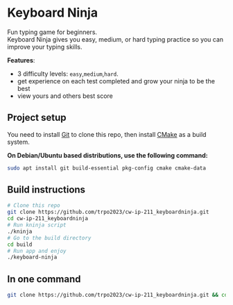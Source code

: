 # Keyboard Ninja 

Fun typing game for beginners.</br> 
Keyboard Ninja gives you easy, medium, or hard typing practice so you can improve your typing skills. </br>

**Features**:

- 3 difficulty levels: `easy`,`medium`,`hard`.
- get experience on each test completed and grow your ninja to be the best
- view yours and others best score

## Project setup

You need to install [Git][] to clone this repo, then install [CMake][] as a build system.</br>

**On Debian/Ubuntu based distributions, use the following command:**

```sh
sudo apt install git build-essential pkg-config cmake cmake-data
```

## Build instructions
```sh
# Clone this repo
git clone https://github.com/trpo2023/cw-ip-211_keyboardninja.git
cd cw-ip-211_keyboardninja
# Run kninja script
./kninja
# Go to the build directory
cd build
# Run app and enjoy
./keyboard-ninja
```

## In one command
```sh
git clone https://github.com/trpo2023/cw-ip-211_keyboardninja.git && cd cw-ip-211_keyboardninja && mkdir build && cd build && cmake .. && make
```

[CMake]: https://cmake.org
[Git]: https://git-scm.com
